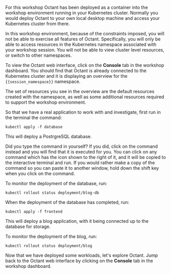For this workshop Octant has been deployed as a container into the workshop environment running in your Kubernetes cluster. Normally you would deploy Octant to your own local desktop machine and access your Kubernetes cluster from there.

In this workshop environment, because of the constraints imposed, you will not be able to exercise all features of Octant. Specifically, you will only be able to access resources in the Kubernetes namespace associated with your workshop session. You will not be able to view cluster level resources, or switch to other namespaces.

To view the Octant web interface, click on the **Console** tab in the workshop dashboard. You should find that Octant is already connected to the Kubernetes cluster and it is displaying an overview for the `{{session_namespace}}` namespace.

The set of resources you see in the overview are the default resources created with the namespace, as well as some additional resources required to support the workshop environment.

So that we have a real application to work with and investigate, first run in the terminal the command:

```execute
kubectl apply -f database
```

This will deploy a PostrgreSQL database.

Did you type the command in yourself? If you did, click on the command instead and you will find that it is executed for you. You can click on any command which has the <span class="fas fa-running"></span> icon shown to the right of it, and it will be copied to the interactive terminal and run. If you would rather make a copy of the command so you can paste it to another window, hold down the shift key when you click on the command.

To monitor the deployment of the database, run:

```execute
kubectl rollout status deployment/blog-db
```

When the deployment of the database has completed, run:

```execute
kubectl apply -f frontend
```

This will deploy a blog application, with it being connected up to the database for storage.

To monitor the deployment of the blog, run:

```execute
kubectl rollout status deployment/blog
```

Now that we have deployed some workloads, let's explore Octant. Jump back to the Octant web interface by clicking on the **Console** tab in the workshop dashboard.
